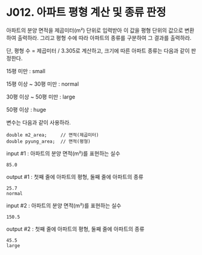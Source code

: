 # J012. 아파트 평형 계산 및 종류 판정
아파트의 분양 면적을 제곱미터(m²) 단위로 입력받아 이 값을 평형 단위의 값으로 변환하여 출력하라. 그리고 평형 수에 따라 아파트의 종류를 구분하여 그 결과를 출력하라.

단, 평형 수 = 제곱미터 / 3.305로 계산하고, 크기에 따른 아파트 종류는 다음과 같이 판정한다.

15평 미만 : small

15평 이상 ~ 30평 미만 : normal

30평 이상 ~ 50평 미만 : large

50평 이상 : huge


변수는 다음과 같이 사용하라.
```
double m2_area;     // 면적(제곱미터)
double pyung_area;  // 면적(평형)
```

input #1 : 아파트의 분양 면적(m²)를 표현하는 실수
```
85.0
```
output #1 : 첫째 줄에 아파트의 평형, 둘째 줄에 아파트의 종류
```
25.7
normal
```

input #2 : 아파트의 분양 면적(m²)를 표현하는 실수
```
150.5
```
output #2 : 첫째 줄에 아파트의 평형, 둘째 줄에 아파트의 종류
```
45.5
large
```
